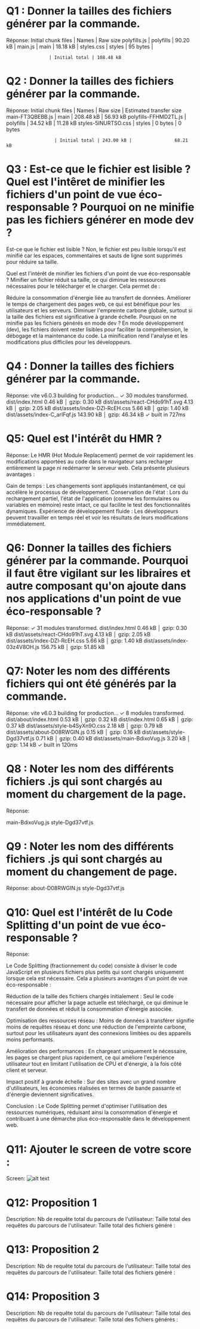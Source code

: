 # Q1 : Donner la tailles des fichiers générer par la commande.
Réponse:
Initial chunk files | Names         |  Raw size
polyfills.js        | polyfills     |  90.20 kB | 
main.js             | main          |  18.18 kB | 
styles.css          | styles        |  95 bytes | 

                    | Initial total | 108.48 kB

# Q2 : Donner la tailles des fichiers générer par la commande.
Réponse:
Initial chunk files   | Names         |  Raw size | Estimated transfer size
main-FT3QBEBB.js      | main          | 208.48 kB |                56.93 kB
polyfills-FFHMD2TL.js | polyfills     |  34.52 kB |                11.28 kB
styles-5INURTSO.css   | styles        |   0 bytes |                 0 bytes

                      | Initial total | 243.00 kB |                68.21 kB

# Q3 : Est-ce que le fichier est lisible ? Quel est l'intêret de minifier les fichiers d'un point de vue éco-responsable ? Pourquoi on ne minifie pas les fichiers générer en mode dev ?
Est-ce que le fichier est lisible ?
Non, le fichier est peu lisible lorsqu'il est minifié car les espaces, commentaires et sauts de ligne sont supprimés pour réduire sa taille.

Quel est l'intérêt de minifier les fichiers d'un point de vue éco-responsable ?
Minifier un fichier réduit sa taille, ce qui diminue les ressources nécessaires pour le télécharger et le charger. Cela permet de :

Réduire la consommation d'énergie liée au transfert de données.
Améliorer le temps de chargement des pages web, ce qui est bénéfique pour les utilisateurs et les serveurs.
Diminuer l'empreinte carbone globale, surtout si la taille des fichiers est significative à grande échelle.
Pourquoi on ne minifie pas les fichiers générés en mode dev ?
En mode développement (dev), les fichiers doivent rester lisibles pour faciliter la compréhension, le débogage et la maintenance du code. La minification rend l'analyse et les modifications plus difficiles pour les développeurs.

# Q4 : Donner la tailles des fichiers générer par la commande.
Réponse:
vite v6.0.3 building for production...
✓ 30 modules transformed.
dist/index.html                   0.46 kB │ gzip:  0.30 kB
dist/assets/react-CHdo91hT.svg    4.13 kB │ gzip:  2.05 kB
dist/assets/index-DZl-RcEH.css    5.66 kB │ gzip:  1.40 kB
dist/assets/index-C_arIFqf.js   143.90 kB │ gzip: 46.34 kB
✓ built in 727ms

# Q5: Quel est l'intérêt du HMR ?
Réponse:
Le HMR (Hot Module Replacement) permet de voir rapidement les modifications apportées au code dans le navigateur sans recharger entièrement la page ni redémarrer le serveur web. Cela présente plusieurs avantages :

Gain de temps : Les changements sont appliqués instantanément, ce qui accélère le processus de développement.
Conservation de l'état : Lors du rechargement partiel, l'état de l'application (comme les formulaires ou variables en mémoire) reste intact, ce qui facilite le test des fonctionnalités dynamiques.
Expérience de développement fluide : Les développeurs peuvent travailler en temps réel et voir les résultats de leurs modifications immédiatement.

# Q6: Donner la tailles des fichiers générer par la commande. Pourquoi il faut être vigilant sur les libraires et autre composant qu'on ajoute dans nos applications d'un point de vue éco-responsable ?
Réponse:
✓ 31 modules transformed.
dist/index.html                   0.46 kB │ gzip:  0.30 kB
dist/assets/react-CHdo91hT.svg    4.13 kB │ gzip:  2.05 kB
dist/assets/index-DZl-RcEH.css    5.66 kB │ gzip:  1.40 kB
dist/assets/index-03z4V8OH.js   156.75 kB │ gzip: 51.85 kB

# Q7: Noter les nom des différents fichiers qui ont été générés par la commande.
Réponse:
vite v6.0.3 building for production...
✓ 8 modules transformed.
dist/about/index.html           0.53 kB │ gzip: 0.32 kB
dist/index.html                 0.65 kB │ gzip: 0.37 kB
dist/assets/style-b4SyXn9O.css  2.18 kB │ gzip: 0.79 kB
dist/assets/about-D08RWGIN.js   0.15 kB │ gzip: 0.16 kB
dist/assets/style-Dgd37vtf.js   0.71 kB │ gzip: 0.40 kB
dist/assets/main-BdixoVug.js    3.20 kB │ gzip: 1.14 kB
✓ built in 120ms

# Q8 : Noter les nom des différents fichiers .js qui sont chargés au moment du chargement de la page.
Réponse:

main-BdixoVug.js
style-Dgd37vtf.js

# Q9 : Noter les nom des différents fichiers .js qui sont chargés au moment du changement de page.
Réponse:
about-D08RWGIN.js
style-Dgd37vtf.js

# Q10: Quel est l'intérêt de lu Code Splitting d'un point de vue éco-responsable ?
Réponse:

Le Code Splitting (fractionnement du code) consiste à diviser le code JavaScript en plusieurs fichiers plus petits qui sont chargés uniquement lorsque cela est nécessaire. Cela a plusieurs avantages d'un point de vue éco-responsable :

Réduction de la taille des fichiers chargés initialement :
Seul le code nécessaire pour afficher la page actuelle est téléchargé, ce qui diminue le transfert de données et réduit la consommation d'énergie associée.

Optimisation des ressources réseau :
Moins de données à transférer signifie moins de requêtes réseau et donc une réduction de l'empreinte carbone, surtout pour les utilisateurs ayant des connexions limitées ou des appareils moins performants.

Amélioration des performances :
En chargeant uniquement le nécessaire, les pages se chargent plus rapidement, ce qui améliore l'expérience utilisateur tout en limitant l'utilisation de CPU et d'énergie, à la fois côté client et serveur.

Impact positif à grande échelle :
Sur des sites avec un grand nombre d'utilisateurs, les économies réalisées en termes de bande passante et d'énergie deviennent significatives.

Conclusion : Le Code Splitting permet d'optimiser l'utilisation des ressources numériques, réduisant ainsi la consommation d'énergie et contribuant à une démarche plus éco-responsable dans le développement web.

# Q11: Ajouter le screen de votre score :
Screen:
![alt text](image.png)

# Q12:  Proposition 1
Description:
Nb de requête total du parcours de l'utilisateur:
Taille total des requêtes du parcours de l'utilisateur:
Taille total des fichiers généré :

# Q13:  Proposition 2
Description:
Nb de requête total du parcours de l'utilisateur:
Taille total des requêtes du parcours de l'utilisateur:
Taille total des fichiers généré :

# Q14:  Proposition 3
Description:
Nb de requête total du parcours de l'utilisateur:
Taille total des requêtes du parcours de l'utilisateur:
Taille total des fichiers générés :